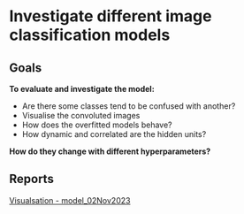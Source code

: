 # Investigate different image classification models

## Goals
**To evaluate and investigate the model:**
- Are there some classes tend to be confused with another?
- Visualise the convoluted images
- How does the overfitted models behave?
- How dynamic and correlated are the hidden units? 

**How do they change with different hyperparameters?**


## Reports  
[Visualsation - model_02Nov2023](./model_02Nov2023/readme.md)